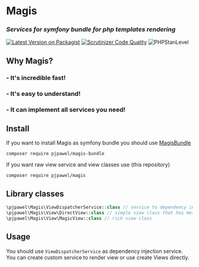 # Magis

### *Services for symfony bundle for php templates rendering*

[![Latest Version on Packagist](https://img.shields.io/packagist/v/pjpawel/magis.svg?style=flat-square)](https://packagist.org/packages/pjpawel/magis)
[![Scrutinizer Code Quality](https://scrutinizer-ci.com/g/pjpawel/Magis/badges/quality-score.png?b=dev)](https://scrutinizer-ci.com/g/pjpawel/Magis/?branch=dev)
![PHPStanLevel](https://img.shields.io/badge/PHPStan-highest%20level-brightgreen.svg?style=flat)

## Why Magis?
### - It's incredible fast!
### - It's easy to understand!
### - It can implement all services you need!


## Install

If you want to install Magis as symfony bundle you should use [MagisBundle](https://github.com/pjpawel/MagisBundle)
```
composer require pjpawel/magis-bundle
```
If you want raw view service and view classes use (this repository)
```
composer require pjpawel/magis
```

## Library classes

```php
\pjpawel\Magis\ViewDispatcherService::class // service to dependency injection
\pjpawel\Magis\View\DirectView::class // simple view class that has method render() to ... render template :)
\pjpawel\Magis\View\MagicView::class // rich view class
```

## Usage

You should use `ViewDispatcherService` as dependency injection service.
You can create custom service to render view or use create Views directly.
